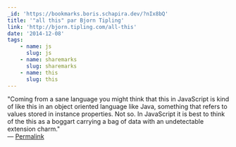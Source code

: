 ```yaml
---
_id: 'https://bookmarks.boris.schapira.dev/?nIx8bQ'
title: '"all this" par Bjorn Tipling'
link: 'http://bjorn.tipling.com/all-this'
date: '2014-12-08'
tags:
    - name: js
      slug: js
    - name: sharemarks
      slug: sharemarks
    - name: this
      slug: this
---
```


&quot;Coming from a sane language you might think that this in JavaScript is
kind of like this in an object oriented language like Java, something that
refers to values stored in instance properties. Not so. In JavaScript it is best
to think of the this as a boggart carrying a bag of data with an undetectable
extension charm.&quot; <br>&#8212;
<a href="https://bookmarks.boris.schapira.dev/?nIx8bQ" title="Permalink">Permalink</a>
